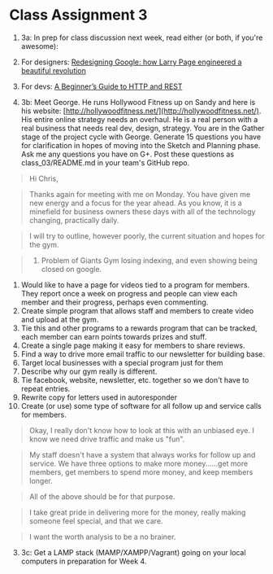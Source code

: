 # Class Assignment 3

1. 3a: In prep for class discussion next week, read either (or both, if you're awesome):
  1. For designers: [Redesigning Google: how Larry Page engineered a beautiful revolution](http://www.theverge.com/2013/1/24/3904134/google-redesign-how-larry-page-engineered-beautiful-revolution)
  1. For devs: [A Beginner’s Guide to HTTP and REST](http://net.tutsplus.com/tutorials/other/a-beginners-introduction-to-http-and-rest/)

2. 3b: Meet George. He runs Hollywood Fitness up on Sandy and here is his website: [http://hollywoodfitness.net/](http://hollywoodfitness.net/). His entire online strategy needs an overhaul. He is a real person with a real business that needs real dev, design, strategy. You are in the Gather stage of the project cycle with George. Generate 15 questions you have for clarification in hopes of moving into the Sketch and Planning phase. Ask me any questions you have on G+. Post these questions as class_03/README.md in your team's GitHub repo.

> Hi Chris,

> Thanks again for meeting with me on Monday.  You have given me new energy and a focus for the year ahead.  As you know, it is a minefield for business owners these days with all of the technology changing, practically daily.

> I will try to outline, however poorly, the current situation and hopes for the gym.

> 1. Problem of Giants Gym losing indexing, and even showing being closed on google.
1. Would like to have a page for videos tied to a program for members.  They report once a week on progress and people can view each member and their progress, perhaps even commenting.
1. Create simple program that allows staff and members to create video and upload at the gym.
1. Tie this and other programs to a rewards program that can be tracked, each member can earn points towards prizes and stuff.
1. Create a single page making it easy for members to share reviews.
1. Find a way to drive more email traffic to our newsletter for building base.
1. Target local businesses with a special program just for them
1. Describe why our gym really is different.
1. Tie facebook, website, newsletter, etc. together so we don't have to repeat entries.
1. Rewrite copy for letters used in autoresponder
1. Create (or use) some type of software for all follow up and service calls for members.

> Okay, I really don't know how to look at this with an unbiased eye.  I know we need drive traffic and make us "fun".

> My staff doesn't have a system that always works for follow up and service.  We have three options to make more money......get more members, get members to spend more money, and keep members longer.

> All of the above should be for that purpose.

> I take great pride in delivering more for the money, really making someone feel special, and that we care.

> I want the worth analysis to be a no brainer.

3. 3c: Get a LAMP stack (MAMP/XAMPP/Vagrant) going on your local computers in preparation for Week 4.